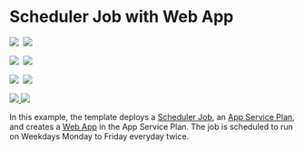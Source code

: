 # Scheduler Job with Web App

<IMG SRC="https://azbotstorage.blob.core.windows.net/badges/201-scheduler-webapp/PublicLastTestDate.svg" />&nbsp;
<IMG SRC="https://azbotstorage.blob.core.windows.net/badges/201-scheduler-webapp/PublicDeployment.svg" />&nbsp;

<IMG SRC="https://azbotstorage.blob.core.windows.net/badges/201-scheduler-webapp/FairfaxLastTestDate.svg" />&nbsp;
<IMG SRC="https://azbotstorage.blob.core.windows.net/badges/201-scheduler-webapp/FairfaxDeployment.svg" />&nbsp;

<IMG SRC="https://azbotstorage.blob.core.windows.net/badges/201-scheduler-webapp/BestPracticeResult.svg" />&nbsp;
<IMG SRC="https://azbotstorage.blob.core.windows.net/badges/201-scheduler-webapp/CredScanResult.svg" />&nbsp;

<a href="https://portal.azure.com/#create/Microsoft.Template/uri/https%3A%2F%2Fraw.githubusercontent.com%2FAzure%2Fazure-quickstart-templates%2Fmaster%2F201-scheduler-webapp%2Fazuredeploy.json" target="_blank">
    <img src="http://azuredeploy.net/deploybutton.png"/>
</a>
<a href="http://armviz.io/#/?load=https%3A%2F%2Fraw.githubusercontent.com%2FAzure%2Fazure-quickstart-templates%2Fmaster%2F201-scheduler-webapp%2Fazuredeploy.json" target="_blank">
    <img src="http://armviz.io/visualizebutton.png"/>
</a>

In this example, the template deploys a [Scheduler Job](https://azure.microsoft.com/en-us/documentation/articles/scheduler-intro/), an [App Service Plan](https://azure.microsoft.com/en-us/documentation/articles/azure-web-sites-web-hosting-plans-in-depth-overview/), and creates a [Web App](https://azure.microsoft.com/en-us/documentation/articles/app-service-web-overview/) in the App Service Plan. The job is scheduled to run on Weekdays Monday to Friday everyday twice.
